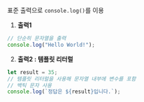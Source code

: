 표준 출력으로 `console.log()`를 이용
1. **출력1**
```javascript
// 단순히 문자열을 출력
console.log("Hello World!");
```

2. **출력2 : 템플릿 리터럴**
```javascript
let result = 35;
// 템플릿 리터럴을 사용해 문자열 내부에 변수를 포함
// 백틱 문자 사용
console.log(`정답은 ${result}입니다.`);
```
